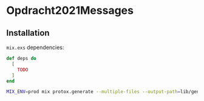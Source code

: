 # Opdracht2021Messages


## Installation

`mix.exs` dependencies:

```elixir
def deps do
  [
    TODO
  ]
end
```

```bash
MIX_ENV=prod mix protox.generate --multiple-files --output-path=lib/generated protobuf_schemas.proto
```
